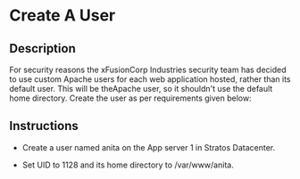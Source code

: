 # Create A User

## Description

For security reasons the xFusionCorp Industries security team has decided to use custom Apache users for each web application hosted, rather than its default user. This will be theApache user, so it shouldn't use the default home directory. Create the user as per requirements given below:

## Instructions

- Create a user named anita on the App server 1 in Stratos Datacenter.

- Set UID to 1128 and its home directory to /var/www/anita.
